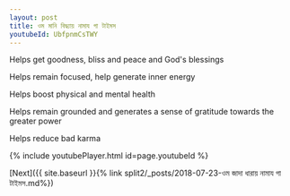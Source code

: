 ```yaml
---
layout: post
title: ওম মানি বিদ্ধ্যায় নামায গা টাইমস
youtubeId: UbfpnmCsTWY
---
```

 
 
Helps get goodness, bliss and peace and God's blessings
 
Helps remain focused, help generate inner energy 
 
Helps boost physical and mental health 
 
Helps remain grounded and generates a sense of gratitude towards the greater power 
 
Helps reduce bad karma
 
 
 
 


{% include youtubePlayer.html id=page.youtubeId %}
 
[Next]({{ site.baseurl }}{% link  split2/_posts/2018-07-23-ওম জাদা ধারায় নামায গা টাইমস.md%})
 
